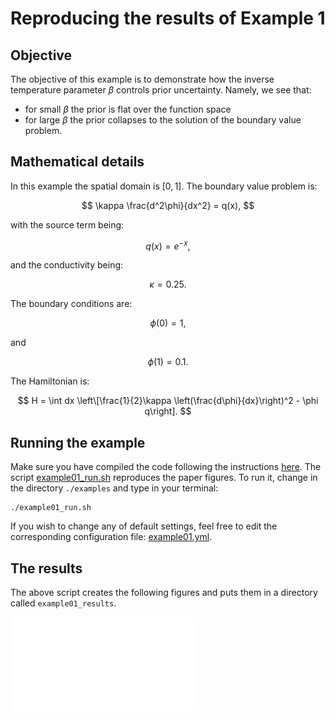 # Reproducing the results of Example 1

## Objective
The objective of this example is to demonstrate how the inverse temperature
parameter $\beta$ controls prior uncertainty.
Namely, we see that:
+ for small $\beta$ the prior is flat over the function space
+ for large $\beta$ the prior collapses to the solution of the boundary value
problem.

## Mathematical details
In this example the spatial domain is $[0, 1]$.
The boundary value problem is:

$$
\kappa \frac{d^2\phi}{dx^2} = q(x),
$$

with the source term being:

$$
q(x) = e^{-x},
$$

and the conductivity being:

$$
\kappa = 0.25.
$$

The boundary conditions are:

$$
\phi(0) = 1, 
$$

and

$$
\phi(1) = 0.1.
$$

The Hamiltonian is:

$$
H = \int dx \left\[\frac{1}{2}\kappa \left(\frac{d\phi}{dx}\right)^2 - \phi q\right].
$$

## Running the example

Make sure you have compiled the code following the instructions 
[here](../README.md).
The script [example01_run.sh](./example01_run.sh) reproduces the paper figures.
To run it, change in the directory `./examples` and type in your terminal:
```
./example01_run.sh
```

If you wish to change any of default settings, feel free to edit the 
corresponding configuration file: [example01.yml](./example01.yml).

## The results

The above script creates the following figures and puts them in a directory
called `example01_results`.

![](./paper_figures/example01_beta=1.00e+02.pdf)
